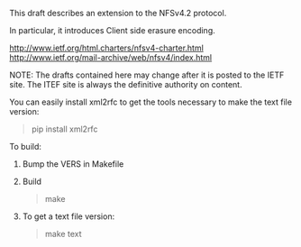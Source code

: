This draft describes an extension to the NFSv4.2 protocol.

In particular, it introduces Client side erasure encoding.

http://www.ietf.org/html.charters/nfsv4-charter.html
http://www.ietf.org/mail-archive/web/nfsv4/index.html

NOTE: The drafts contained here may change after it is
posted to the IETF site. The ITEF site is always the
definitive authority on content.

You can easily install xml2rfc to get the tools
necessary to make the text file version:

   > pip install xml2rfc

To build:

1. Bump the VERS in Makefile

2. Build

   > make

3) To get a text file version:

   > make text
